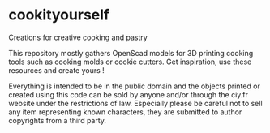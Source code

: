 # cookityourself
Creations for creative cooking and pastry

This repository mostly gathers OpenScad models for 3D printing cooking tools such as cooking molds or cookie cutters.
Get inspiration, use these resources and create yours !

Everything is intended to be in the public domain and the objects printed or created using this code can be sold by anyone and/or through the ciy.fr website under the restrictions of law.
Especially please be careful not to sell any item representing known characters, they are submitted to author copyrights from a third party.

